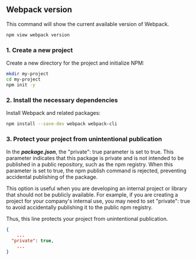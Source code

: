 ## Webpack version
This command will show the current available version of Webpack.

```bash
npm view webpack version
```
### 1. Create a new project
Create a new directory for the project and initialize NPM:

```bash
mkdir my-project
cd my-project
npm init -y
```

### 2. Install the necessary dependencies
Install Webpack and related packages:

```bash
npm install --save-dev webpack webpack-cli
```

### 3. Protect your project from unintentional publication
In the ***package.json***, the "private": true parameter is set to true. This parameter indicates that this package is private and is not intended to be published in a public repository, such as the npm registry. When this parameter is set to true, the npm publish command is rejected, preventing accidental publishing of the package.

This option is useful when you are developing an internal project or library that should not be publicly available. For example, if you are creating a project for your company's internal use, you may need to set "private": true to avoid accidentally publishing it to the public npm registry.

Thus, this line protects your project from unintentional publication.

```json
{
    ...
  "private": true,
    ...
}
```